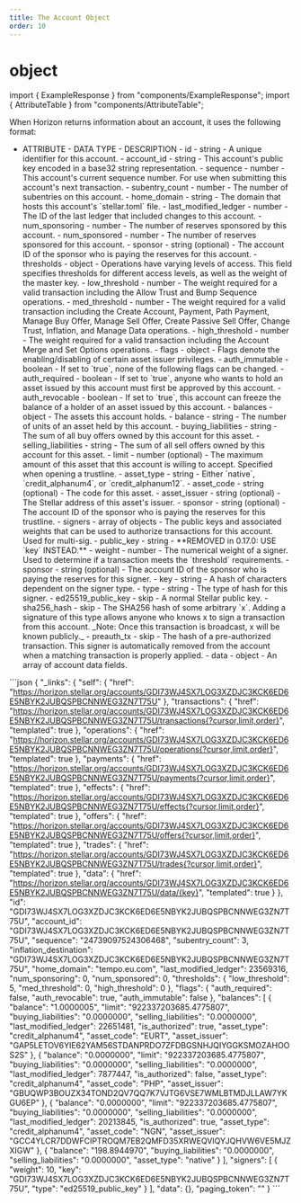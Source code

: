```yaml
---
title: The Account Object
order: 10
---
```


# object

import { ExampleResponse } from "components/ExampleResponse"; import { AttributeTable } from "components/AttributeTable";

When Horizon returns information about an account, it uses the following format:

 - ATTRIBUTE - DATA TYPE - DESCRIPTION - id - string - A unique identifier for this account. - account\_id - string - This account's public key encoded in a base32 string representation. - sequence - number - This account's current sequence number. For use when submitting this account's next transaction. - subentry\_count - number - The number of subentries on this account. - home\_domain - string - The domain that hosts this account's \`stellar.toml\` file. - last\_modified\_ledger - number - The ID of the last ledger that included changes to this account. - num\_sponsoring - number - The number of reserves sponsored by this account. - num\_sponsored - number - The number of reserves sponsored for this account. - sponsor - string \(optional\) - The account ID of the sponsor who is paying the reserves for this account. - thresholds - object - Operations have varying levels of access. This field specifies thresholds for different access levels, as well as the weight of the master key. - low\_threshold - number - The weight required for a valid transaction including the Allow Trust and Bump Sequence operations. - med\_threshold - number - The weight required for a valid transaction including the Create Account, Payment, Path Payment, Manage Buy Offer, Manage Sell Offer, Create Passive Sell Offer, Change Trust, Inflation, and Manage Data operations. - high\_threshold - number - The weight required for a valid transaction including the Account Merge and Set Options operations. - flags - object - Flags denote the enabling/disabling of certain asset issuer privileges. - auth\_immutable - boolean - If set to \`true\`, none of the following flags can be changed. - auth\_required - boolean - If set to \`true\`, anyone who wants to hold an asset issued by this account must first be approved by this account. - auth\_revocable - boolean - If set to \`true\`, this account can freeze the balance of a holder of an asset issued by this account. - balances - object - The assets this account holds. - balance - string - The number of units of an asset held by this account. - buying\_liabilities - string - The sum of all buy offers owned by this account for this asset. - selling\_liabilities - string - The sum of all sell offers owned by this account for this asset. - limit - number \(optional\) - The maximum amount of this asset that this account is willing to accept. Specified when opening a trustline. - asset\_type - string - Either \`native\`, \`credit\_alphanum4\`, or \`credit\_alphanum12\`. - asset\_code - string \(optional\) - The code for this asset. - asset\_issuer - string \(optional\) - The Stellar address of this asset's issuer. - sponsor - string \(optional\) - The account ID of the sponsor who is paying the reserves for this trustline. - signers - array of objects - The public keys and associated weights that can be used to authorize transactions for this account. Used for multi-sig. - public\_key - string - \*\*REMOVED in 0.17.0: USE \`key\` INSTEAD.\*\* - weight - number - The numerical weight of a signer. Used to determine if a transaction meets the \`threshold\` requirements. - sponsor - string \(optional\) - The account ID of the sponsor who is paying the reserves for this signer. - key - string - A hash of characters dependent on the signer type. - type - string - The type of hash for this signer. - ed25519\_public\_key - skip - A normal Stellar public key. - sha256\_hash - skip - The SHA256 hash of some arbitrary \`x\`. Adding a signature of this type allows anyone who knows x to sign a transaction from this account. \_Note: Once this transaction is broadcast, x will be known publicly.\_ - preauth\_tx - skip - The hash of a pre-authorized transaction. This signer is automatically removed from the account when a matching transaction is properly applied. - data - object - An array of account data fields.

 \`\`\`json { "\_links": { "self": { "href": "https://horizon.stellar.org/accounts/GDI73WJ4SX7LOG3XZDJC3KCK6ED6E5NBYK2JUBQSPBCNNWEG3ZN7T75U" }, "transactions": { "href": "https://horizon.stellar.org/accounts/GDI73WJ4SX7LOG3XZDJC3KCK6ED6E5NBYK2JUBQSPBCNNWEG3ZN7T75U/transactions{?cursor,limit,order}", "templated": true }, "operations": { "href": "https://horizon.stellar.org/accounts/GDI73WJ4SX7LOG3XZDJC3KCK6ED6E5NBYK2JUBQSPBCNNWEG3ZN7T75U/operations{?cursor,limit,order}", "templated": true }, "payments": { "href": "https://horizon.stellar.org/accounts/GDI73WJ4SX7LOG3XZDJC3KCK6ED6E5NBYK2JUBQSPBCNNWEG3ZN7T75U/payments{?cursor,limit,order}", "templated": true }, "effects": { "href": "https://horizon.stellar.org/accounts/GDI73WJ4SX7LOG3XZDJC3KCK6ED6E5NBYK2JUBQSPBCNNWEG3ZN7T75U/effects{?cursor,limit,order}", "templated": true }, "offers": { "href": "https://horizon.stellar.org/accounts/GDI73WJ4SX7LOG3XZDJC3KCK6ED6E5NBYK2JUBQSPBCNNWEG3ZN7T75U/offers{?cursor,limit,order}", "templated": true }, "trades": { "href": "https://horizon.stellar.org/accounts/GDI73WJ4SX7LOG3XZDJC3KCK6ED6E5NBYK2JUBQSPBCNNWEG3ZN7T75U/trades{?cursor,limit,order}", "templated": true }, "data": { "href": "https://horizon.stellar.org/accounts/GDI73WJ4SX7LOG3XZDJC3KCK6ED6E5NBYK2JUBQSPBCNNWEG3ZN7T75U/data/{key}", "templated": true } }, "id": "GDI73WJ4SX7LOG3XZDJC3KCK6ED6E5NBYK2JUBQSPBCNNWEG3ZN7T75U", "account\_id": "GDI73WJ4SX7LOG3XZDJC3KCK6ED6E5NBYK2JUBQSPBCNNWEG3ZN7T75U", "sequence": "24739097524306468", "subentry\_count": 3, "inflation\_destination": "GDI73WJ4SX7LOG3XZDJC3KCK6ED6E5NBYK2JUBQSPBCNNWEG3ZN7T75U", "home\_domain": "tempo.eu.com", "last\_modified\_ledger": 23569316, "num\_sponsoring": 0, "num\_sponsored": 0, "thresholds": { "low\_threshold": 5, "med\_threshold": 0, "high\_threshold": 0 }, "flags": { "auth\_required": false, "auth\_revocable": true, "auth\_immutable": false }, "balances": \[ { "balance": "1.0000005", "limit": "922337203685.4775807", "buying\_liabilities": "0.0000000", "selling\_liabilities": "0.0000000", "last\_modified\_ledger": 22651481, "is\_authorized": true, "asset\_type": "credit\_alphanum4", "asset\_code": "EURT", "asset\_issuer": "GAP5LETOV6YIE62YAM56STDANPRDO7ZFDBGSNHJQIYGGKSMOZAHOOS2S" }, { "balance": "0.0000000", "limit": "922337203685.4775807", "buying\_liabilities": "0.0000000", "selling\_liabilities": "0.0000000", "last\_modified\_ledger": 7877447, "is\_authorized": false, "asset\_type": "credit\_alphanum4", "asset\_code": "PHP", "asset\_issuer": "GBUQWP3BOUZX34TOND2QV7QQ7K7VJTG6VSE7WMLBTMDJLLAW7YKGU6EP" }, { "balance": "0.0000000", "limit": "922337203685.4775807", "buying\_liabilities": "0.0000000", "selling\_liabilities": "0.0000000", "last\_modified\_ledger": 20213845, "is\_authorized": true, "asset\_type": "credit\_alphanum4", "asset\_code": "NGN", "asset\_issuer": "GCC4YLCR7DDWFCIPTROQM7EB2QMFD35XRWEQVIQYJQHVW6VE5MJZXIGW" }, { "balance": "198.8944970", "buying\_liabilities": "0.0000000", "selling\_liabilities": "0.0000000", "asset\_type": "native" } \], "signers": \[ { "weight": 10, "key": "GDI73WJ4SX7LOG3XZDJC3KCK6ED6E5NBYK2JUBQSPBCNNWEG3ZN7T75U", "type": "ed25519\_public\_key" } \], "data": {}, "paging\_token": "" } \`\`\`

